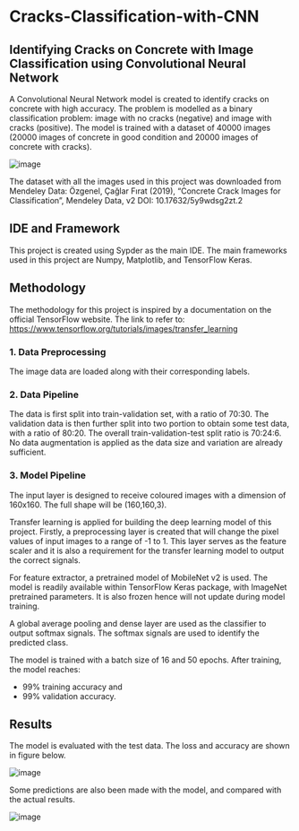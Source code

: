 # Cracks-Classification-with-CNN

## Identifying Cracks on Concrete with Image Classification using Convolutional Neural Network

A Convolutional Neural Network model is created to identify cracks on concrete with high accuracy. 
The problem is modelled as a binary classification problem: image with no cracks (negative) and image with cracks (positive). The model is trained with a dataset of 40000 images (20000 images of concrete in good condition and 20000 images of concrete with cracks).

![image](https://user-images.githubusercontent.com/100325884/166852314-9adb210a-d3ab-4a5d-a663-6ca6e4641234.png)


The dataset with all the images used in this project was downloaded from Mendeley Data:
Özgenel, Çağlar Fırat (2019), “Concrete Crack Images for Classification”, Mendeley Data, v2 DOI: 10.17632/5y9wdsg2zt.2

## IDE and Framework
This project is created using Sypder as the main IDE. The main frameworks used in this project are Numpy, Matplotlib, and TensorFlow Keras.

## Methodology
The methodology for this project is inspired by a documentation on the official TensorFlow website. The link to refer to: https://www.tensorflow.org/tutorials/images/transfer_learning

### 1. Data Preprocessing
The image data are loaded along with their corresponding labels. 

### 2. Data Pipeline
The data is first split into train-validation set, with a ratio of 70:30. The validation data is then further split into two portion to obtain some test data, with a ratio of 80:20. The overall train-validation-test split ratio is 70:24:6. No data augmentation is applied as the data size and variation are already sufficient.

### 3. Model Pipeline
The input layer is designed to receive coloured images with a dimension of 160x160. The full shape will be (160,160,3).

Transfer learning is applied for building the deep learning model of this project. Firstly, a preprocessing layer is created that will change the pixel values of input images to a range of -1 to 1. This layer serves as the feature scaler and it is also a requirement for the transfer learning model to output the correct signals.

For feature extractor, a pretrained model of MobileNet v2 is used. The model is readily available within TensorFlow Keras package, with ImageNet pretrained parameters. It is also frozen hence will not update during model training.

A global average pooling and dense layer are used as the classifier to output softmax signals. The softmax signals are used to identify the predicted class.

The model is trained with a batch size of 16 and 50 epochs. After training, the model reaches:
- 99% training accuracy and 
- 99% validation accuracy. 

## Results
The model is evaluated with the test data. The loss and accuracy are shown in figure below.

![image](https://user-images.githubusercontent.com/100325884/166852438-cd06b026-fa4d-4587-8009-377584a01c0c.png)

Some predictions are also been made with the model, and compared with the actual results.

![image](https://user-images.githubusercontent.com/100325884/166852558-a92864ff-6b53-499b-bcf0-e87e40958856.png)



